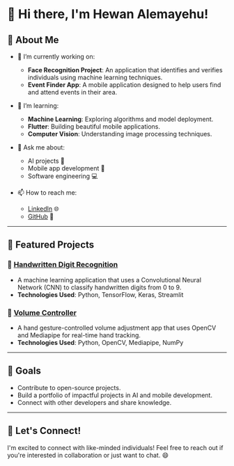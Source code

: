 # 👋 Hi there, I'm **Hewan Alemayehu**!

## 🚀 About Me
- 🔭 I’m currently working on:
  - **Face Recognition Project**: An application that identifies and verifies individuals using machine learning techniques.
  - **Event Finder App**: A mobile application designed to help users find and attend events in their area.

- 🌱 I’m learning:
  - **Machine Learning**: Exploring algorithms and model deployment.
  - **Flutter**: Building beautiful mobile applications.
  - **Computer Vision**: Understanding image processing techniques.

- 💬 Ask me about:
  - AI projects 🤖
  - Mobile app development 📱
  - Software engineering 💻

- 📫 How to reach me:
  - [LinkedIn](https://www.linkedin.com/in/hewan-alemayehu-465309327/) 🌐
  - [GitHub](https://github.com/Hewialex) 🌟

---

## 🌟 Featured Projects
### 📝 [Handwritten Digit Recognition](https://github.com/Hewialex/Handwritten-Digit-Recognition)
- A machine learning application that uses a Convolutional Neural Network (CNN) to classify handwritten digits from 0 to 9.
- **Technologies Used**: Python, TensorFlow, Keras, Streamlit

### 🎵 [Volume Controller](https://github.com/Hewialex/volume-controller)
- A hand gesture-controlled volume adjustment app that uses OpenCV and Mediapipe for real-time hand tracking.
- **Technologies Used**: Python, OpenCV, Mediapipe, NumPy

---

## 🎯 Goals
- Contribute to open-source projects.
- Build a portfolio of impactful projects in AI and mobile development.
- Connect with other developers and share knowledge.

---

## 🌈 Let's Connect!
I'm excited to connect with like-minded individuals! Feel free to reach out if you're interested in collaboration or just want to chat. 😄

